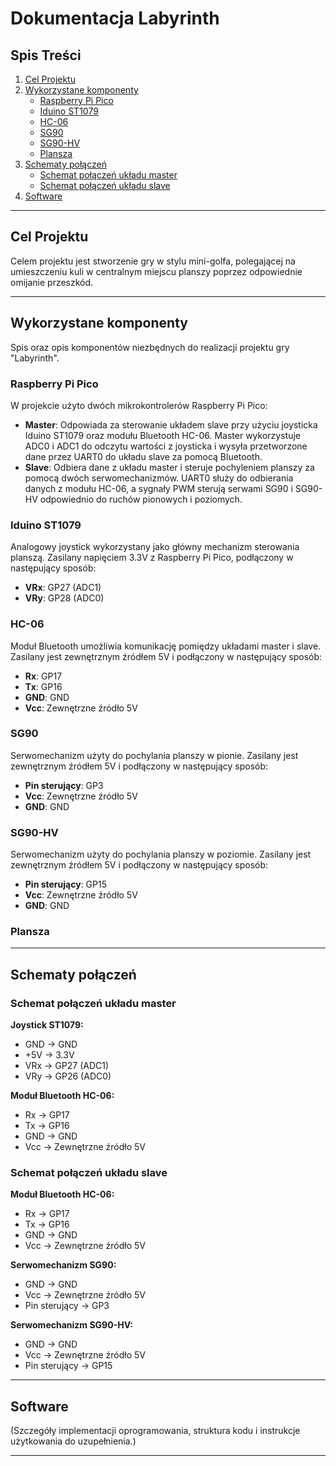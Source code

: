 # Dokumentacja Labyrinth

## Spis Treści
1. [Cel Projektu](#cel-projektu)
2. [Wykorzystane komponenty](#wykorzystane-komponenty)
   - [Raspberry Pi Pico](#raspberry-pi-pico)
   - [Iduino ST1079](#iduino-st1079)
   - [HC-06](#hc-06)
   - [SG90](#sg90)
   - [SG90-HV](#sg90-hv)
   - [Plansza](#plansza)
3. [Schematy połączeń](#schematy-polaczen)
   - [Schemat połączeń układu master](#schemat-polaczen-ukladu-master)
   - [Schemat połączeń układu slave](#schemat-polaczen-ukladu-slave)
4. [Software](#software)

---

## Cel Projektu
Celem projektu jest stworzenie gry w stylu mini-golfa, polegającej na umieszczeniu kuli w centralnym miejscu planszy poprzez odpowiednie omijanie przeszkód.

---

## Wykorzystane komponenty
Spis oraz opis komponentów niezbędnych do realizacji projektu gry "Labyrinth".

### Raspberry Pi Pico
W projekcie użyto dwóch mikrokontrolerów Raspberry Pi Pico:
- **Master**: Odpowiada za sterowanie układem slave przy użyciu joysticka Iduino ST1079 oraz modułu Bluetooth HC-06. Master wykorzystuje ADC0 i ADC1 do odczytu wartości z joysticka i wysyła przetworzone dane przez UART0 do układu slave za pomocą Bluetooth.
- **Slave**: Odbiera dane z układu master i steruje pochyleniem planszy za pomocą dwóch serwomechanizmów. UART0 służy do odbierania danych z modułu HC-06, a sygnały PWM sterują serwami SG90 i SG90-HV odpowiednio do ruchów pionowych i poziomych.

### Iduino ST1079
Analogowy joystick wykorzystany jako główny mechanizm sterowania planszą. Zasilany napięciem 3.3V z Raspberry Pi Pico, podłączony w następujący sposób:
- **VRx**: GP27 (ADC1)
- **VRy**: GP28 (ADC0)

### HC-06
Moduł Bluetooth umożliwia komunikację pomiędzy układami master i slave. Zasilany jest zewnętrznym źródłem 5V i podłączony w następujący sposób:
- **Rx**: GP17
- **Tx**: GP16
- **GND**: GND
- **Vcc**: Zewnętrzne źródło 5V

### SG90
Serwomechanizm użyty do pochylania planszy w pionie. Zasilany jest zewnętrznym źródłem 5V i podłączony w następujący sposób:
- **Pin sterujący**: GP3
- **Vcc**: Zewnętrzne źródło 5V
- **GND**: GND

### SG90-HV
Serwomechanizm użyty do pochylania planszy w poziomie. Zasilany jest zewnętrznym źródłem 5V i podłączony w następujący sposób:
- **Pin sterujący**: GP15
- **Vcc**: Zewnętrzne źródło 5V
- **GND**: GND

### Plansza


---

## Schematy połączeń

### Schemat połączeń układu master

**Joystick ST1079:**
- GND → GND
- +5V → 3.3V
- VRx → GP27 (ADC1)
- VRy → GP26 (ADC0)

**Moduł Bluetooth HC-06:**
- Rx → GP17
- Tx → GP16
- GND → GND
- Vcc → Zewnętrzne źródło 5V

### Schemat połączeń układu slave

**Moduł Bluetooth HC-06:**
- Rx → GP17
- Tx → GP16
- GND → GND
- Vcc → Zewnętrzne źródło 5V

**Serwomechanizm SG90:**
- GND → GND
- Vcc → Zewnętrzne źródło 5V
- Pin sterujący → GP3

**Serwomechanizm SG90-HV:**
- GND → GND
- Vcc → Zewnętrzne źródło 5V
- Pin sterujący → GP15

---

## Software
(Szczegóły implementacji oprogramowania, struktura kodu i instrukcje użytkowania do uzupełnienia.)

---
